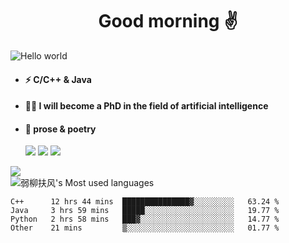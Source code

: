 <h1 align="center">Good morning ✌️</h1>
<img src="https://s2.loli.net/2022/03/01/VS1OL5wEHYmTKAg.jpg" alt="Hello world"  >
<p align="center"> 

- #### ⚡  C/C++ & Java
- #### 🧑‍🎓  I will become a PhD in the field of artificial intelligence
- #### 📕  prose & poetry
  
  ![](https://img.shields.io/badge/python-3.9-orange?style=for-the—badge&logo=python&logoColor=orange)
  ![](https://img.shields.io/badge/C++-20-pink?style=for-the—badge&logo=C&logoColor=pink)
  ![](https://img.shields.io/badge/java-15-red?style=for-the—badge&logo=java&logoColor=red)
 
![](https://github-readme-stats.vercel.app/api?username=xun-girl&show_icons=true)    
![弱柳扶风's Most used languages](https://github-readme-stats.vercel.app/api/top-langs/?username=xun-girl&layout=compact&hide_border=true&langs_count=10)   


<!--START_SECTION:waka-->

```text
C++      12 hrs 44 mins  ███████████████▓░░░░░░░░░   63.24 %
Java     3 hrs 59 mins   █████░░░░░░░░░░░░░░░░░░░░   19.77 %
Python   2 hrs 58 mins   ███▓░░░░░░░░░░░░░░░░░░░░░   14.77 %
Other    21 mins         ▒░░░░░░░░░░░░░░░░░░░░░░░░   01.77 %
```

<!--END_SECTION:waka-->
